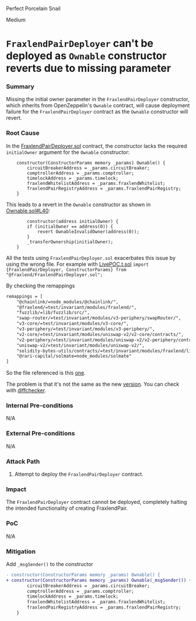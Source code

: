 Perfect Porcelain Snail

Medium

# `FraxlendPairDeployer` can't be deployed as `Ownable` constructor reverts due to missing parameter

### Summary

Missing the initial owner parameter in the `FraxlendPairDeployer` constructor, which inherits from OpenZeppelin's `Ownable` contract, will cause deployment failure for the `FraxlendPairDeployer` contract as the `Ownable` constructor will revert.

### Root Cause

In the [FraxlendPairDeployer.sol](https://github.com/sherlock-audit/2025-01-peapods-finance/blob/main/fraxlend/src/contracts/FraxlendPairDeployer.sol#L95) contract, the constructor lacks the required `initialOwner` argument for the `Ownable` constructor:

```solidity
    constructor(ConstructorParams memory _params) Ownable() {
        circuitBreakerAddress = _params.circuitBreaker;
        comptrollerAddress = _params.comptroller;
        timelockAddress = _params.timelock;
        fraxlendWhitelistAddress = _params.fraxlendWhitelist;
        fraxlendPairRegistryAddress = _params.fraxlendPairRegistry;
    }
```

This leads to a revert in the `Ownable` constructor as shown in [Ownable.sol#L40](https://github.com/OpenZeppelin/openzeppelin-contracts/blob/master/contracts/access/Ownable.sol#L40):

```solidity
        constructor(address initialOwner) {
        if (initialOwner == address(0)) {
            revert OwnableInvalidOwner(address(0));
        }
        _transferOwnership(initialOwner);
    }
```

All the tests using `FraxlendPairDeployer.sol` exacerbates this issue by using the wrong file.
For example with [LivePOC.t.sol](https://github.com/sherlock-audit/2025-01-peapods-finance/blob/main/contracts/test/helpers/LivePOC.t.sol#L24)
`import {FraxlendPairDeployer, ConstructorParams} from "@fraxlend/FraxlendPairDeployer.sol";` 

By checking the remappings

```txt
remappings = [
    "@chainlink/=node_modules/@chainlink/",
    "@fraxlend/=test/invariant/modules/fraxlend/",
    "fuzzlib/=lib/fuzzlib/src/",
    "swap-router/=test/invariant/modules/v3-periphery/swapRouter/",
    "v3-core/=test/invariant/modules/v3-core/",
    "v3-periphery/=test/invariant/modules/v3-periphery/",
    "v2-core/=test/invariant/modules/uniswap-v2/v2-core/contracts/",
    "v2-periphery/=test/invariant/modules/uniswap-v2/v2-periphery/contracts/",
    "uniswap-v2/=test/invariant/modules/uniswap-v2/",
    "solidity-bytes-utils/contracts/=test/invariant/modules/fraxlend/libraries/",
    "@rari-capital/solmate=node_modules/solmate"
]
```


So the file referenced is this [one](https://github.com/sherlock-audit/2025-01-peapods-finance/blob/main/contracts/test/invariant/modules/fraxlend/FraxlendPairDeployer.sol).

The problem is that it's not the same as the new [version](https://github.com/sherlock-audit/2025-01-peapods-finance/blob/main/fraxlend/src/contracts/FraxlendPairDeployer.sol). You can check with [diffchecker](https://www.diffchecker.com/).

### Internal Pre-conditions

N/A

### External Pre-conditions

N/A

### Attack Path

1. Attempt to deploy the `FraxlendPairDeployer` contract.

### Impact

The `FraxlendPairDeployer` contract cannot be deployed, completely halting the intended functionality of creating FraxlendPair. 

### PoC

N/A

### Mitigation

Add `_msgSender()` to the constructor

```diff
- constructor(ConstructorParams memory _params) Ownable() {
+ constructor(ConstructorParams memory _params) Ownable(_msgSender()) {
        circuitBreakerAddress = _params.circuitBreaker;
        comptrollerAddress = _params.comptroller;
        timelockAddress = _params.timelock;
        fraxlendWhitelistAddress = _params.fraxlendWhitelist;
        fraxlendPairRegistryAddress = _params.fraxlendPairRegistry;
    }
```